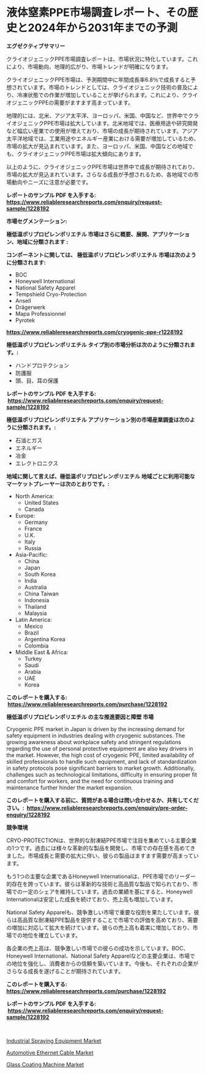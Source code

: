 <p><h1>液体窒素PPE市場調査レポート、その歴史と2024年から2031年までの予測</h1></p><p><strong>エグゼクティブサマリー</strong></p>
<p><p>クライオジェニックPPE市場調査レポートは、市場状況に特化しています。これにより、市場動向、地理的広がり、市場トレンドが明確になります。</p><p>クライオジェニックPPE市場は、予測期間中に年間成長率6.8％で成長すると予想されています。市場のトレンドとしては、クライオジェニック技術の普及により、冷凍状態での作業が増加していることが挙げられます。これにより、クライオジェニックPPEの需要がますます高まっています。</p><p>地理的には、北米、アジア太平洋、ヨーロッパ、米国、中国など、世界中でクライオジェニックPPE市場は拡大しています。北米地域では、医療用途や研究開発など幅広い産業での使用が増えており、市場の成長が期待されています。アジア太平洋地域では、工業用途やエネルギー産業における需要が増加しているため、市場の拡大が見込まれています。また、ヨーロッパ、米国、中国などの地域でも、クライオジェニックPPE市場は拡大傾向にあります。</p><p>以上のように、クライオジェニックPPE市場は世界中で成長が期待されており、市場の拡大が見込まれています。さらなる成長が予想されるため、各地域での市場動向やニーズに注意が必要です。</p></p>
<p><strong>レポートのサンプル PDF を入手する: <a href="https://www.reliableresearchreports.com/enquiry/request-sample/1228192">https://www.reliableresearchreports.com/enquiry/request-sample/1228192</a></strong></p>
<p><strong>市場セグメンテーション:</strong></p>
<p><strong> 極低温ポリプロピレンポリエチル 市場はさらに概要、展開、アプリケーション、地域に分類されます :</strong></p>
<p><strong>コンポーネントに関しては、 極低温ポリプロピレンポリエチル 市場は次のように分類されます: &nbsp;</strong></p>
<p><ul><li>BOC</li><li>Honeywell International</li><li>National Safety Apparel</li><li>Tempshield Cryo-Protection</li><li>Ansell</li><li>Drägerwerk</li><li>Mapa Professionnel</li><li>Pyrotek</li></ul></p>
<p><strong><a href="https://www.reliableresearchreports.com/cryogenic-ppe-r1228192">https://www.reliableresearchreports.com/cryogenic-ppe-r1228192</a></strong></p>
<p><strong> 極低温ポリプロピレンポリエチル タイプ別の市場分析は次のように分類されます。:</strong></p>
<p><ul><li>ハンドプロテクション</li><li>防護服</li><li>頭、目、耳の保護</li></ul></p>
<p><strong>レポートのサンプル PDF を入手する: &nbsp;<a href="https://www.reliableresearchreports.com/enquiry/request-sample/1228192">https://www.reliableresearchreports.com/enquiry/request-sample/1228192</a></strong></p>
<p><strong> 極低温ポリプロピレンポリエチル アプリケーション別の市場産業調査は次のように分類されます。:</strong></p>
<p><ul><li>石油とガス</li><li>エネルギー</li><li>冶金</li><li>エレクトロニクス</li></ul></p>
<p><strong>地域に関して言えば、極低温ポリプロピレンポリエチル 地域ごとに利用可能なマーケットプレーヤーは次のとおりです。:</strong></p>
<p><ul>
    <li>
        North America:
        <ul>
            <li>United States</li>
            <li>Canada</li>
        </ul>
    </li>
    <li>
        Europe:
        <ul>
            <li>Germany</li>
            <li>France</li>
            <li>U.K.</li>
            <li>Italy</li>
            <li>Russia</li>
        </ul>
    </li>
    <li>
        Asia-Pacific:
        <ul>
            <li>China</li>
            <li>Japan</li>
            <li>South Korea</li>
            <li>India</li>
            <li>Australia</li>
            <li>China Taiwan</li>
            <li>Indonesia</li>
            <li>Thailand</li>
            <li>Malaysia</li>
        </ul>
    </li>
    <li>
        Latin America:
        <ul>
            <li>Mexico</li>
            <li>Brazil</li>
            <li>Argentina Korea</li>
            <li>Colombia</li>
        </ul>
    </li>
    <li>
        Middle East & Africa:
        <ul>
            <li>Turkey</li>
            <li>Saudi</li>
            <li>Arabia</li>
            <li>UAE</li>
            <li>Korea</li>
        </ul>
    </li>
    </ul></p>
<p><strong>このレポートを購入する: &nbsp;<a href="https://www.reliableresearchreports.com/purchase/1228192">https://www.reliableresearchreports.com/purchase/1228192</a></strong></p>
<p><strong>極低温ポリプロピレンポリエチル の主な推進要因と障壁 市場</strong></p>
<p><p>Cryogenic PPE market in Japan is driven by the increasing demand for safety equipment in industries dealing with cryogenic substances. The growing awareness about workplace safety and stringent regulations regarding the use of personal protective equipment are also key drivers in the market. However, the high cost of cryogenic PPE, limited availability of skilled professionals to handle such equipment, and lack of standardization in safety protocols pose significant barriers to market growth. Additionally, challenges such as technological limitations, difficulty in ensuring proper fit and comfort for workers, and the need for continuous training and maintenance further hinder the market expansion.</p></p>
<p><strong>このレポートを購入する前に、質問がある場合は問い合わせるか、共有してください。:&nbsp; <a href="https://www.reliableresearchreports.com/enquiry/pre-order-enquiry/1228192">https://www.reliableresearchreports.com/enquiry/pre-order-enquiry/1228192</a></strong></p>
<p><strong>競争環境</strong></p>
<p><p>CRYO-PROTECTIONは、世界的な耐凍結PPE市場で注目を集めている主要企業の1つです。過去には様々な革新的な製品を開発し、市場での存在感を高めてきました。市場成長と需要の拡大に伴い、彼らの製品はますます需要が高まっています。</p><p>もう1つの主要な企業であるHoneywell Internationalは、PPE市場でのリーダー的存在を誇っています。彼らは革新的な技術と高品質な製品で知られており、市場での一定のシェアを維持しています。過去の業績を基にすると、Honeywell Internationalは安定した成長を続けており、売上高も増加しています。</p><p>National Safety Apparelも、競争激しい市場で重要な役割を果たしています。彼らは高品質な耐凍結PPE製品を提供することで市場での評価を高めており、需要の増加に対応して拡大を続けています。彼らの売上高も着実に増加しており、市場での地位を確立しています。</p><p>各企業の売上高は、競争激しい市場での彼らの成功を示しています。BOC、Honeywell International、National Safety Apparelなどの主要企業は、市場での地位を強化し、消費者からの信頼を築いています。今後も、それぞれの企業がさらなる成長を遂げることが期待されています。</p></p>
<p><strong>このレポートを購入する: &nbsp; <a href="https://www.reliableresearchreports.com/purchase/1228192">https://www.reliableresearchreports.com/purchase/1228192</a></strong></p>
<p><strong>レポートのサンプル PDF を入手する: &nbsp;<a href="https://www.reliableresearchreports.com/enquiry/request-sample/1228192">https://www.reliableresearchreports.com/enquiry/request-sample/1228192</a></strong><strong></strong></p>
<p>&nbsp;</p>
<p><p><a href="https://github.com/myacatherineblakecaczo9vcsw/Market-Research-Report-List-2/blob/main/industrial-spraying-equipment-market.md">Industrial Spraying Equipment Market</a></p><p><a href="https://pretty-mail-caf.notion.site/Automotive-Ethernet-Cable-Market-Trends-and-Market-Analysis-forecasted-for-period-2024-2031-6b0e70d0beef419eb7feb2118b6e3454">Automotive Ethernet Cable Market</a></p><p><a href="https://github.com/okotobwrhuteie/Market-Research-Report-List-2/blob/main/glass-coating-machine-market.md">Glass Coating Machine Market</a></p></p>